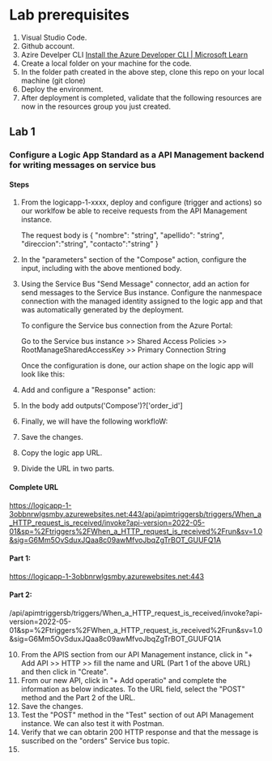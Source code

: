 
# Lab prerequisites
  1. Visual Studio Code.
  2. Github account.
  3. Azire Develper CLI [Install the Azure Developer CLI | Microsoft Learn](https://learn.microsoft.com/en-us/azure/developer/azure-developer-cli/install-azd?tabs=winget-windows%2Cbrew-mac%2Cscript-linux&pivots=os-windows)
  4. Create a local folder on your machine for the code.
  5. In the folder path created in the above step, clone this repo on your local machine (git clone)
  6. Deploy the environment.
  7. After deployment is completed, validate that the following resources are now in the resources group you just created.
  
  ## Lab 1
  ### Configure a Logic App Standard as a API Management backend for writing messages on service bus
  #### Steps
  1. From the logicapp-1-xxxx, deploy and configure (trigger and actions) so our worklfow be able to receive requests from the API Management instance.

     The request body is 
    {
    "nombre": "string",
    "apellido": "string",
    "direccion":"string",
    "contacto":"string"
    }

  2. In the "parameters" section of the "Compose" action, configure the input, including with the above mentioned body.
  3. Using the Service Bus "Send Message" connector, add an action for send messages to the Service Bus instance. Configure the nanmespace connection with the managed identity assigned to        the logic app and that was automatically generated by the deployment.

     To configure the Service bus connection from the Azure Portal:

     Go to the Service bus instance >> Shared Access Policies >> RootManageSharedAccessKey >> Primary Connection String

     Once the configuration is done, our action shape on the logic app will look like this:

  4. Add and configure a "Response" action:
     
  5. In the body add outputs('Compose')?['order_id']
  6. Finally, we will have the following workfloW:
  7. Save the changes.
  8. Copy the logic app URL.
  9. Divide the URL in two parts.

#### Complete URL
    
https://logicapp-1-3obbnrwlgsmby.azurewebsites.net:443/api/apimtriggersb/triggers/When_a_HTTP_request_is_received/invoke?api-version=2022-05-01&sp=%2Ftriggers%2FWhen_a_HTTP_request_is_received%2Frun&sv=1.0&sig=G6Mm5OvSduxJQaa8c09awMfvoJbqZgTrBOT_GUUFQ1A

#### Part 1:
https://logicapp-1-3obbnrwlgsmby.azurewebsites.net:443

#### Part 2: 
/api/apimtriggersb/triggers/When_a_HTTP_request_is_received/invoke?api-version=2022-05-01&sp=%2Ftriggers%2FWhen_a_HTTP_request_is_received%2Frun&sv=1.0&sig=G6Mm5OvSduxJQaa8c09awMfvoJbqZgTrBOT_GUUFQ1A

 10. From the APIS section from our API Management instance, click in "+ Add API >> HTTP >> fill the name and URL (Part 1 of the above URL) and then click in "Create".
 11. From our new API, click in "+ Add operatio" and complete the information as below indicates. To the URL field, select the "POST" method and the Part 2 of the URL.
 12. Save the changes.
 13. Test the "POST" method in the "Test" section of out API Management instance. We can also test it with Postman.
 14. Verify that we can obtarin 200 HTTP response and that the message is suscribed on the "orders" Service bus topic.
 15. 
